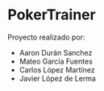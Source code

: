 # PokerTrainer

Proyecto realizado por:
- Aaron Durán Sanchez
- Mateo García Fuentes
- Carlos López Martínez
- Javier López de Lerma